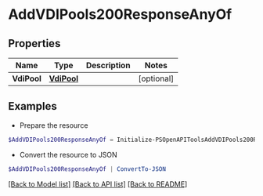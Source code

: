 # AddVDIPools200ResponseAnyOf
## Properties

Name | Type | Description | Notes
------------ | ------------- | ------------- | -------------
**VdiPool** | [**VdiPool**](VdiPool.md) |  | [optional] 

## Examples

- Prepare the resource
```powershell
$AddVDIPools200ResponseAnyOf = Initialize-PSOpenAPIToolsAddVDIPools200ResponseAnyOf  -VdiPool null
```

- Convert the resource to JSON
```powershell
$AddVDIPools200ResponseAnyOf | ConvertTo-JSON
```

[[Back to Model list]](../README.md#documentation-for-models) [[Back to API list]](../README.md#documentation-for-api-endpoints) [[Back to README]](../README.md)

